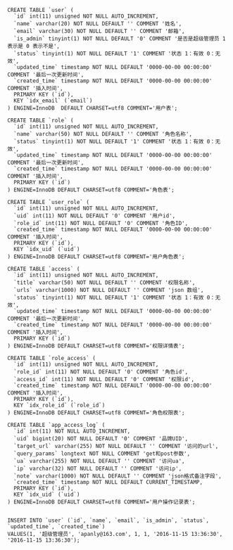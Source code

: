 
    
    CREATE TABLE `user` (
      `id` int(11) unsigned NOT NULL AUTO_INCREMENT, 
      `name` varchar(20) NOT NULL DEFAULT '' COMMENT '姓名',
      `email` varchar(30) NOT NULL DEFAULT '' COMMENT '邮箱',
      `is_admin` tinyint(1) NOT NULL DEFAULT '0' COMMENT '是否是超级管理员 1表示是 0 表示不是',
      `status` tinyint(1) NOT NULL DEFAULT '1' COMMENT '状态 1：有效 0：无效',
      `updated_time` timestamp NOT NULL DEFAULT '0000-00-00 00:00:00' COMMENT '最后一次更新时间',
      `created_time` timestamp NOT NULL DEFAULT '0000-00-00 00:00:00' COMMENT '插入时间',
      PRIMARY KEY (`id`),
      KEY `idx_email` (`email`)
    ) ENGINE=InnoDB  DEFAULT CHARSET=utf8 COMMENT='用户表';
    
    CREATE TABLE `role` (
      `id` int(11) unsigned NOT NULL AUTO_INCREMENT,
      `name` varchar(50) NOT NULL DEFAULT '' COMMENT '角色名称',
      `status` tinyint(1) NOT NULL DEFAULT '1' COMMENT '状态 1：有效 0：无效',
      `updated_time` timestamp NOT NULL DEFAULT '0000-00-00 00:00:00' COMMENT '最后一次更新时间',
      `created_time` timestamp NOT NULL DEFAULT '0000-00-00 00:00:00' COMMENT '插入时间',
      PRIMARY KEY (`id`)
    ) ENGINE=InnoDB DEFAULT CHARSET=utf8 COMMENT='角色表';
    
    CREATE TABLE `user_role` (
      `id` int(11) unsigned NOT NULL AUTO_INCREMENT,
      `uid` int(11) NOT NULL DEFAULT '0' COMMENT '用户id',
      `role_id` int(11) NOT NULL DEFAULT '0' COMMENT '角色ID',
      `created_time` timestamp NOT NULL DEFAULT '0000-00-00 00:00:00' COMMENT '插入时间',
      PRIMARY KEY (`id`),
      KEY `idx_uid` (`uid`)
    ) ENGINE=InnoDB DEFAULT CHARSET=utf8 COMMENT='用户角色表';
    
    CREATE TABLE `access` (
      `id` int(11) unsigned NOT NULL AUTO_INCREMENT,
      `title` varchar(50) NOT NULL DEFAULT '' COMMENT '权限名称',
      `urls` varchar(1000) NOT NULL DEFAULT '' COMMENT 'json 数组',
      `status` tinyint(1) NOT NULL DEFAULT '1' COMMENT '状态 1：有效 0：无效',
      `updated_time` timestamp NOT NULL DEFAULT '0000-00-00 00:00:00' COMMENT '最后一次更新时间',
      `created_time` timestamp NOT NULL DEFAULT '0000-00-00 00:00:00' COMMENT '插入时间',
      PRIMARY KEY (`id`)
    ) ENGINE=InnoDB DEFAULT CHARSET=utf8 COMMENT='权限详情表';
    
    CREATE TABLE `role_access` (
      `id` int(11) unsigned NOT NULL AUTO_INCREMENT,
      `role_id` int(11) NOT NULL DEFAULT '0' COMMENT '角色id',
      `access_id` int(11) NOT NULL DEFAULT '0' COMMENT '权限id',
      `created_time` timestamp NOT NULL DEFAULT '0000-00-00 00:00:00' COMMENT '插入时间',
      PRIMARY KEY (`id`),
      KEY `idx_role_id` (`role_id`)
    ) ENGINE=InnoDB DEFAULT CHARSET=utf8 COMMENT='角色权限表';
    
    CREATE TABLE `app_access_log` (
      `id` int(11) NOT NULL AUTO_INCREMENT,
      `uid` bigint(20) NOT NULL DEFAULT '0' COMMENT '品牌UID',
      `target_url` varchar(255) NOT NULL DEFAULT '' COMMENT '访问的url',
      `query_params` longtext NOT NULL COMMENT 'get和post参数',
      `ua` varchar(255) NOT NULL DEFAULT '' COMMENT '访问ua',
      `ip` varchar(32) NOT NULL DEFAULT '' COMMENT '访问ip',
      `note` varchar(1000) NOT NULL DEFAULT '' COMMENT 'json格式备注字段',
      `created_time` timestamp NOT NULL DEFAULT CURRENT_TIMESTAMP,
      PRIMARY KEY (`id`),
      KEY `idx_uid` (`uid`)
    ) ENGINE=InnoDB DEFAULT CHARSET=utf8 COMMENT='用户操作记录表';
    
    
    INSERT INTO `user` (`id`, `name`, `email`, `is_admin`, `status`, `updated_time`, `created_time`)
    VALUES(1, '超级管理员', 'apanly@163.com', 1, 1, '2016-11-15 13:36:30', '2016-11-15 13:36:30');

